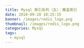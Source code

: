 ```yaml
---
title: Mysql 索引系列（五）：覆盖索引
date: 2018-09-28 18:25:15
banner: /images/redis_logo.png
thumbnail: /images/redis_logo.png
categories: Mysql
tags:
  - mysql
---
```

